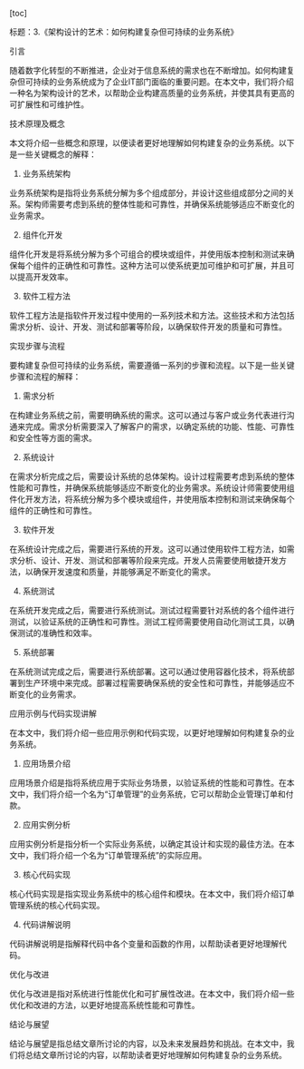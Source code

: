 
[toc]                    
                
                
标题：3.《架构设计的艺术：如何构建复杂但可持续的业务系统》

引言

随着数字化转型的不断推进，企业对于信息系统的需求也在不断增加。如何构建复杂但可持续的业务系统成为了企业IT部门面临的重要问题。在本文中，我们将介绍一种名为架构设计的艺术，以帮助企业构建高质量的业务系统，并使其具有更高的可扩展性和可维护性。

技术原理及概念

本文将介绍一些概念和原理，以便读者更好地理解如何构建复杂的业务系统。以下是一些关键概念的解释：

1. 业务系统架构

业务系统架构是指将业务系统分解为多个组成部分，并设计这些组成部分之间的关系。架构师需要考虑到系统的整体性能和可靠性，并确保系统能够适应不断变化的业务需求。

2. 组件化开发

组件化开发是将系统分解为多个可组合的模块或组件，并使用版本控制和测试来确保每个组件的正确性和可靠性。这种方法可以使系统更加可维护和可扩展，并且可以提高开发效率。

3. 软件工程方法

软件工程方法是指软件开发过程中使用的一系列技术和方法。这些技术和方法包括需求分析、设计、开发、测试和部署等阶段，以确保软件开发的质量和可靠性。

实现步骤与流程

要构建复杂但可持续的业务系统，需要遵循一系列的步骤和流程。以下是一些关键步骤和流程的解释：

1. 需求分析

在构建业务系统之前，需要明确系统的需求。这可以通过与客户或业务代表进行沟通来完成。需求分析需要深入了解客户的需求，以确定系统的功能、性能、可靠性和安全性等方面的需求。

2. 系统设计

在需求分析完成之后，需要设计系统的总体架构。设计过程需要考虑到系统的整体性能和可靠性，并确保系统能够适应不断变化的业务需求。系统设计师需要使用组件化开发方法，将系统分解为多个模块或组件，并使用版本控制和测试来确保每个组件的正确性和可靠性。

3. 软件开发

在系统设计完成之后，需要进行系统的开发。这可以通过使用软件工程方法，如需求分析、设计、开发、测试和部署等阶段来完成。开发人员需要使用敏捷开发方法，以确保开发速度和质量，并能够满足不断变化的需求。

4. 系统测试

在系统开发完成之后，需要进行系统测试。测试过程需要针对系统的各个组件进行测试，以验证系统的正确性和可靠性。测试工程师需要使用自动化测试工具，以确保测试的准确性和效率。

5. 系统部署

在系统测试完成之后，需要进行系统部署。这可以通过使用容器化技术，将系统部署到生产环境中来完成。部署过程需要确保系统的安全性和可靠性，并能够适应不断变化的业务需求。

应用示例与代码实现讲解

在本文中，我们将介绍一些应用示例和代码实现，以更好地理解如何构建复杂的业务系统。

1. 应用场景介绍

应用场景介绍是指将系统应用于实际业务场景，以验证系统的性能和可靠性。在本文中，我们将介绍一个名为“订单管理”的业务系统，它可以帮助企业管理订单和付款。

2. 应用实例分析

应用实例分析是指分析一个实际业务系统，以确定其设计和实现的最佳方法。在本文中，我们将介绍一个名为“订单管理系统”的实际应用。

3. 核心代码实现

核心代码实现是指实现业务系统中的核心组件和模块。在本文中，我们将介绍订单管理系统的核心代码实现。

4. 代码讲解说明

代码讲解说明是指解释代码中各个变量和函数的作用，以帮助读者更好地理解代码。

优化与改进

优化与改进是指对系统进行性能优化和可扩展性改进。在本文中，我们将介绍一些优化和改进的方法，以更好地提高系统性能和可靠性。

结论与展望

结论与展望是指总结文章所讨论的内容，以及未来发展趋势和挑战。在本文中，我们将总结文章所讨论的内容，以帮助读者更好地理解如何构建复杂的业务系统。

